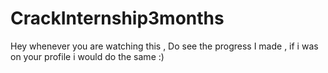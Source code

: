# CrackInternship3months
Hey whenever you are watching this , Do see the progress I made , if i was on your profile i would do the same :)
